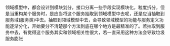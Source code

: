 领域模型中，都会设计到模块划分，接口分离一些手段实现模块化，粒度拆分，但是当重构某个服务时，是应当将这个服务抽取到领域模型中去呢，还是应当抽取到服务域\(服务类\)中去。抽取到领域模型中去，会导致领域模型的功能与服务定义功能逐渐分化，开始要分不清楚那个方法到底在哪个地方是最精准的了。若抽取到服务中去，有觉得这个服务其实和领域相关性很大，若一直采用这种方法会导致垃圾服务膨胀





